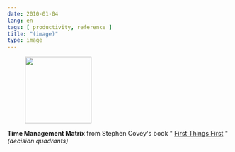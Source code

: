 ```yaml
---
date: 2010-01-04
lang: en
tags: [ productivity, reference ]
title: "(image)"
type: image
---
```


<figure>
<a
href="https://hugo.ferreira.cc/time-management-matrix-from-stephen-coveys-book/attachment/1180/"
rel="attachment"><img
src="/wp-content/uploads/2010/01/tumblr_kvqs211qvf1qz82meo1_r1_1280-150x150.png"
srcset="/wp-content/uploads/2010/01/tumblr_kvqs211qvf1qz82meo1_r1_1280-150x150.png 150w, /wp-content/uploads/2010/01/tumblr_kvqs211qvf1qz82meo1_r1_1280-300x300.png 300w, /wp-content/uploads/2010/01/tumblr_kvqs211qvf1qz82meo1_r1_1280.png 572w"
sizes="(max-width: 150px) 100vw, 150px" width="150" height="150" /></a></figure>

**Time Management Matrix** from Stephen Covey's book " [First Things
First](http://www.amazon.com/exec/obidos/ASIN/0684802031/declutteyourlife/002-0876874-2575229?creative=327641&camp=14573&link_code=as1)
"\
*(decision quadrants)*


